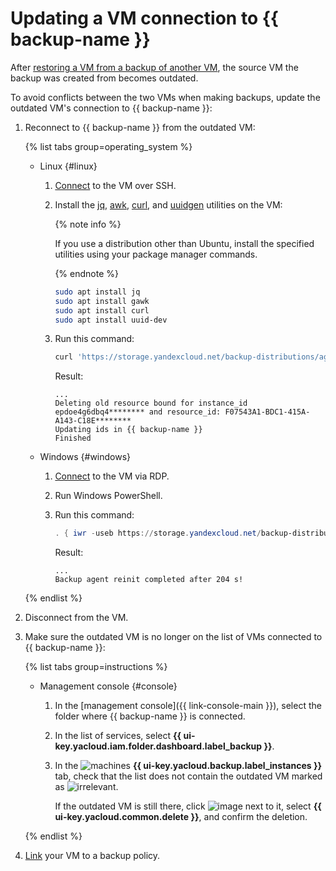 # Updating a VM connection to {{ backup-name }}

After [restoring a VM from a backup of another VM](./backup-vm/non-native-recovery.md), the source VM the backup was created from becomes outdated.

To avoid conflicts between the two VMs when making backups, update the outdated VM's connection to {{ backup-name }}:

1. Reconnect to {{ backup-name }} from the outdated VM:

   {% list tabs group=operating_system %}

   - Linux {#linux}

      1. [Connect](../../compute/operations/vm-connect/ssh.md#vm-connect) to the VM over SSH.
      1. Install the [jq](https://jqlang.github.io/jq/), [awk](http://awklang.org/), [curl](https://curl.se/), and [uuidgen](https://uuidgen.org/) utilities on the VM:

          {% note info %}

          If you use a distribution other than Ubuntu, install the specified utilities using your package manager commands.

          {% endnote %}

          ```bash
          sudo apt install jq
          sudo apt install gawk
          sudo apt install curl
          sudo apt install uuid-dev
          ```

      1. Run this command:

          ```bash
          curl 'https://storage.yandexcloud.net/backup-distributions/agent_reinit.sh' | sudo bash
          ```

          Result:

          ```text
          ...
          Deleting old resource bound for instance_id epdoe4g6dbq4******** and resource_id: F07543A1-BDC1-415A-A143-C18E********
          Updating ids in {{ backup-name }}
          Finished
          ```

   - Windows {#windows}

      1. [Connect](../../compute/operations/vm-connect/rdp.md) to the VM via RDP.
      1. Run Windows PowerShell.
      1. Run this command:

         ```powershell
         . { iwr -useb https://storage.yandexcloud.net/backup-distributions/agent_reinit.ps1 } | iex
         ```

         Result:

         ```text
         ...
         Backup agent reinit completed after 204 s!
         ```

   {% endlist %}

1. Disconnect from the VM.
1. Make sure the outdated VM is no longer on the list of VMs connected to {{ backup-name }}:

   {% list tabs group=instructions %}

   - Management console {#console}

      1. In the [management console]({{ link-console-main }}), select the folder where {{ backup-name }} is connected.
      1. In the list of services, select **{{ ui-key.yacloud.iam.folder.dashboard.label_backup }}**.
      1. In the ![machines](../../_assets/console-icons/server.svg) **{{ ui-key.yacloud.backup.label_instances }}** tab, check that the list does not contain the outdated VM marked as ![irrelevant](../../_assets/console-icons/circle-info-fill.svg).

         If the outdated VM is still there, click ![image](../../_assets/console-icons/ellipsis.svg) next to it, select **{{ ui-key.yacloud.common.delete }}**, and confirm the deletion.

   {% endlist %}

1. [Link](./policy-vm/update.md#update-vm-list) your VM to a backup policy.
